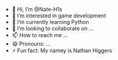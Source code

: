- 👋 Hi, I’m @Nate-H1s
- 👀 I’m interested in game development
- 🌱 I’m currently learning Python
- 💞️ I’m looking to collaborate on ...
- 📫 How to reach me ...
- 😄 Pronouns: ...
- ⚡ Fun fact: My namey is Nathan Higgers
<!---
Nate-H1s/Nate-H1s is a ✨ special ✨ repository because its `README.md` (this file) appears on your GitHub profile.
You can click the Preview link to take a look at your changes.
--->

